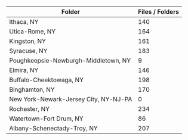 | Folder                                |   Files / Folders |
|---------------------------------------|-------------------|
| Ithaca, NY                            |               140 |
| Utica-Rome, NY                        |               164 |
| Kingston, NY                          |               161 |
| Syracuse, NY                          |               183 |
| Poughkeepsie-Newburgh-Middletown, NY  |                 9 |
| Elmira, NY                            |               146 |
| Buffalo-Cheektowaga, NY               |               198 |
| Binghamton, NY                        |               170 |
| New York-Newark-Jersey City, NY-NJ-PA |                 0 |
| Rochester, NY                         |               234 |
| Watertown-Fort Drum, NY               |                86 |
| Albany-Schenectady-Troy, NY           |               207 |